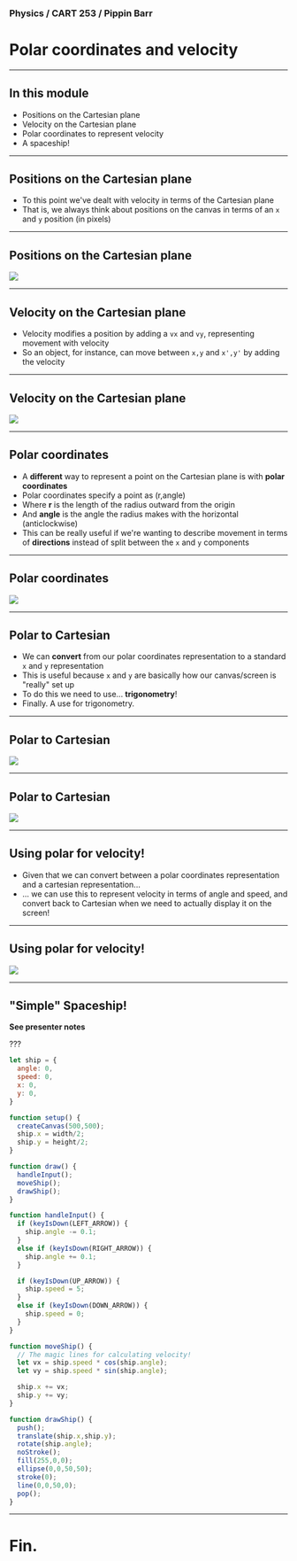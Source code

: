 ### Physics / CART 253 / Pippin Barr

# Polar coordinates and velocity

---

## In this module

- Positions on the Cartesian plane
- Velocity on the Cartesian plane
- Polar coordinates to represent velocity
- A spaceship!

---

## Positions on the Cartesian plane

- To this point we've dealt with velocity in terms of the Cartesian plane
- That is, we always think about positions on the canvas in terms of an `x` and `y` position (in pixels)

---

## Positions on the Cartesian plane

![](images/cartesian-positions.png)

---

## Velocity on the Cartesian plane

- Velocity modifies a position by adding a `vx` and `vy`, representing movement with velocity
- So an object, for instance, can move between `x,y` and `x',y'` by adding the velocity

---

## Velocity on the Cartesian plane

![](images/cartesian-velocity.png)

---

## Polar coordinates

- A __different__ way to represent a point on the Cartesian plane is with __polar coordinates__
- Polar coordinates specify a point as (r,angle)
- Where __r__ is the length of the radius outward from the origin
- And __angle__ is the angle the radius makes with the horizontal (anticlockwise)
- This can be really useful if we're wanting to describe movement in terms of __directions__ instead of split between the `x` and `y` components

---

## Polar coordinates

![](images/polar-coordinates.png)

---

## Polar to Cartesian

- We can __convert__ from our polar coordinates representation to a standard `x` and `y` representation
- This is useful because `x` and `y` are basically how our canvas/screen is "really" set up
- To do this we need to use... __trigonometry__!
- Finally. A use for trigonometry.

---

## Polar to Cartesian

![](images/polar-to-cartesian-part-1.png)

---

## Polar to Cartesian

![](images/polar-to-cartesian-part-2.png)

---

## Using polar for velocity!

- Given that we can convert between a polar coordinates representation and a cartesian representation...
- ... we can use this to represent velocity in terms of angle and speed, and convert back to Cartesian when we need to actually display it on the screen!

---

## Using polar for velocity!

![](images/polar-velocity.png)

---

## "Simple" Spaceship!

__See presenter notes__

???

```javascript
let ship = {
  angle: 0,
  speed: 0,
  x: 0,
  y: 0,
}

function setup() {
  createCanvas(500,500);
  ship.x = width/2;
  ship.y = height/2;
}

function draw() {
  handleInput();
  moveShip();
  drawShip();
}

function handleInput() {
  if (keyIsDown(LEFT_ARROW)) {
    ship.angle -= 0.1;
  }
  else if (keyIsDown(RIGHT_ARROW)) {
    ship.angle += 0.1;
  }

  if (keyIsDown(UP_ARROW)) {
    ship.speed = 5;
  }
  else if (keyIsDown(DOWN_ARROW)) {
    ship.speed = 0;
  }
}

function moveShip() {
  // The magic lines for calculating velocity!
  let vx = ship.speed * cos(ship.angle);
  let vy = ship.speed * sin(ship.angle);

  ship.x += vx;
  ship.y += vy;
}

function drawShip() {
  push();
  translate(ship.x,ship.y);
  rotate(ship.angle);
  noStroke();
  fill(255,0,0);
  ellipse(0,0,50,50);
  stroke(0);
  line(0,0,50,0);
  pop();
}
```

---

# Fin.
